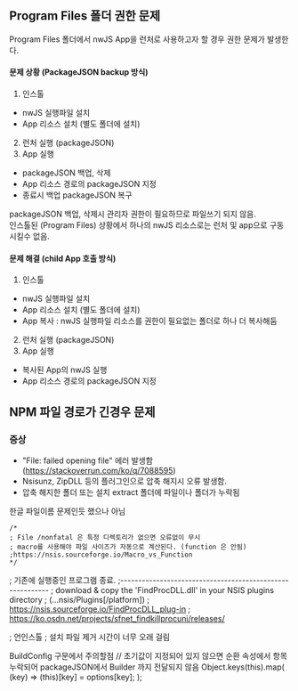 ## Program Files 폴더 권한 문제
Program Files 폴더에서 nwJS App을 런처로 사용하고자 할 경우 권한 문제가 발생한다.

#### 문제 상황 (PackageJSON backup 방식)

1. 인스톨
  - nwJS 실행파일 설치
  - App 리소스 설치 (별도 폴더에 설치)
2. 런처 실행 (packageJSON)
3. App 실행 
  - packageJSON 백업, 삭제
  - App 리소스 경로의 packageJSON 지정
  - 종료시 백업 packageJSON 복구
  
packageJSON 백업, 삭제시 관리자 권한이 필요하므로 파일쓰기 되지 않음.  
인스톨된 (Program Files) 상황에서 하나의 nwJS 리소스로는 런처 및 app으로 구동 시킬수 없음.

#### 문제 해결 (child App 호출 방식)

1. 인스톨
  - nwJS 실행파일 설치
  - App 리소스 설치 (별도 폴더에 설치)
  - App 복사 : nwJS 실행파일 리소스를 권한이 필요없는 폴더로 하나 더 복사해둠
2. 런처 실행 (packageJSON)
3. App 실행
  - 복사된 App의 nwJS 실행
  - App 리소스 경로의 packageJSON 지정

## NPM 파일 경로가 긴경우 문제

### 증상
  - "File: failed opening file" 에러 발생함 (https://stackoverrun.com/ko/q/7088595)
  - Nsisunz, ZipDLL 등의 플러그인으로 압축 해지시 오류 발생함.
  - 압축 해지한 폴더 또는 설치 extract 폴더에 파일이나 폴더가 누락됨


한글 파일이름 문제인듯 했으나 아님






	/*
	; File /nonfatal 은 특정 디렉토리가 없으면 오류없이 무시
	; macro를 사용해야 파일 사이즈가 자동으로 계산된다. (function 은 안됨)
	;https://nsis.sourceforge.io/Macro_vs_Function
	*/


; 기존에 실행중인 프로그램 종료.
;----------------------------------------------------------
; download & copy the 'FindProcDLL.dll' in your NSIS plugins directory
; (...nsis/Plugins[/platform])
; https://nsis.sourceforge.io/FindProcDLL_plug-in
; https://ko.osdn.net/projects/sfnet_findkillprocuni/releases/



; 언인스톨
	; 설치 파일 제거 시간이 너무 오래 걸림


BuildConfig 구문에서 주의할점
// 초기값이 지정되어 있지 않으면 순환 속성에서 항목 누락되어 packageJSON에서 Builder 까지 전달되지 않음
Object.keys(this).map(
    (key) => (<any>this)[key] = options[key];
);


